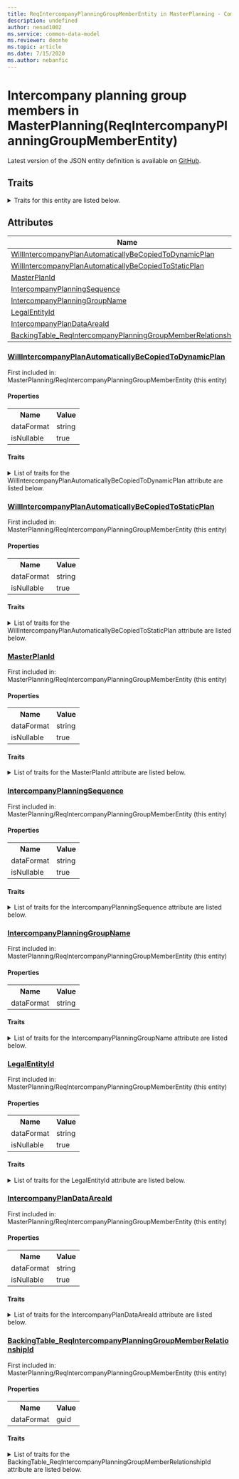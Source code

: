 ```yaml
---
title: ReqIntercompanyPlanningGroupMemberEntity in MasterPlanning - Common Data Model | Microsoft Docs
description: undefined
author: nenad1002
ms.service: common-data-model
ms.reviewer: deonhe
ms.topic: article
ms.date: 7/15/2020
ms.author: nebanfic
---
```


# Intercompany planning group members in MasterPlanning(ReqIntercompanyPlanningGroupMemberEntity)

  
 Latest version of the JSON entity definition is available on <a href="https://github.com/Microsoft/CDM/tree/master/schemaDocuments/core/operationsCommon/Entities/SupplyChain/MasterPlanning/ReqIntercompanyPlanningGroupMemberEntity.cdm.json" target="_blank">GitHub</a>.  

## Traits

<details>
<summary>Traits for this entity are listed below.  
</summary>

**is.CDM.entityVersion**  
  <table><tr><th>Parameter</th><th>Value</th><th>Data type</th><th>Explanation</th></tr><tr><td>versionNumber</td><td>"1.0"</td><td>string</td><td>semantic version number of the entity</td></tr></table>

**is.application.releaseVersion**  
  <table><tr><th>Parameter</th><th>Value</th><th>Data type</th><th>Explanation</th></tr><tr><td>releaseVersion</td><td>"10.0.13.0"</td><td>string</td><td>semantic version number of the application introducing this entity</td></tr></table>

**is.localized.displayedAs**  
  Holds the list of language specific display text for an object.  <table><tr><th>Parameter</th><th>Value</th><th>Data type</th><th>Explanation</th></tr><tr><td>localizedDisplayText</td><td><table><tr><th>languageTag</th><th>displayText</th></tr><tr><td>en</td><td>Intercompany planning group members</td></tr></table></td><td>entity</td><td>a reference to the constant entity holding the list of localized text</td></tr></table>

</details>

## Attributes

|Name|Description|First Included in Instance|
|---|---|---|
|[WillIntercompanyPlanAutomaticallyBeCopiedToDynamicPlan](#WillIntercompanyPlanAutomaticallyBeCopiedToDynamicPlan)||<a href="ReqIntercompanyPlanningGroupMemberEntity.md" target="_blank">MasterPlanning/ReqIntercompanyPlanningGroupMemberEntity</a>|
|[WillIntercompanyPlanAutomaticallyBeCopiedToStaticPlan](#WillIntercompanyPlanAutomaticallyBeCopiedToStaticPlan)||<a href="ReqIntercompanyPlanningGroupMemberEntity.md" target="_blank">MasterPlanning/ReqIntercompanyPlanningGroupMemberEntity</a>|
|[MasterPlanId](#MasterPlanId)||<a href="ReqIntercompanyPlanningGroupMemberEntity.md" target="_blank">MasterPlanning/ReqIntercompanyPlanningGroupMemberEntity</a>|
|[IntercompanyPlanningSequence](#IntercompanyPlanningSequence)||<a href="ReqIntercompanyPlanningGroupMemberEntity.md" target="_blank">MasterPlanning/ReqIntercompanyPlanningGroupMemberEntity</a>|
|[IntercompanyPlanningGroupName](#IntercompanyPlanningGroupName)||<a href="ReqIntercompanyPlanningGroupMemberEntity.md" target="_blank">MasterPlanning/ReqIntercompanyPlanningGroupMemberEntity</a>|
|[LegalEntityId](#LegalEntityId)||<a href="ReqIntercompanyPlanningGroupMemberEntity.md" target="_blank">MasterPlanning/ReqIntercompanyPlanningGroupMemberEntity</a>|
|[IntercompanyPlanDataAreaId](#IntercompanyPlanDataAreaId)||<a href="ReqIntercompanyPlanningGroupMemberEntity.md" target="_blank">MasterPlanning/ReqIntercompanyPlanningGroupMemberEntity</a>|
|[BackingTable_ReqIntercompanyPlanningGroupMemberRelationshipId](#BackingTable_ReqIntercompanyPlanningGroupMemberRelationshipId)||<a href="ReqIntercompanyPlanningGroupMemberEntity.md" target="_blank">MasterPlanning/ReqIntercompanyPlanningGroupMemberEntity</a>|

### <a href=#WillIntercompanyPlanAutomaticallyBeCopiedToDynamicPlan name="WillIntercompanyPlanAutomaticallyBeCopiedToDynamicPlan">WillIntercompanyPlanAutomaticallyBeCopiedToDynamicPlan</a>

First included in: MasterPlanning/ReqIntercompanyPlanningGroupMemberEntity (this entity)  

#### Properties

<table><tr><th>Name</th><th>Value</th></tr><tr><td>dataFormat</td><td>string</td></tr><tr><td>isNullable</td><td>true</td></tr></table>

#### Traits

<details>
<summary>List of traits for the WillIntercompanyPlanAutomaticallyBeCopiedToDynamicPlan attribute are listed below.</summary>

**is.dataFormat.character**  
**is.dataFormat.big**  
**is.dataFormat.array**  
**is.nullable**  
The attribute value may be set to NULL.  

**is.dataFormat.character**  
**is.dataFormat.array**  
</details>

### <a href=#WillIntercompanyPlanAutomaticallyBeCopiedToStaticPlan name="WillIntercompanyPlanAutomaticallyBeCopiedToStaticPlan">WillIntercompanyPlanAutomaticallyBeCopiedToStaticPlan</a>

First included in: MasterPlanning/ReqIntercompanyPlanningGroupMemberEntity (this entity)  

#### Properties

<table><tr><th>Name</th><th>Value</th></tr><tr><td>dataFormat</td><td>string</td></tr><tr><td>isNullable</td><td>true</td></tr></table>

#### Traits

<details>
<summary>List of traits for the WillIntercompanyPlanAutomaticallyBeCopiedToStaticPlan attribute are listed below.</summary>

**is.dataFormat.character**  
**is.dataFormat.big**  
**is.dataFormat.array**  
**is.nullable**  
The attribute value may be set to NULL.  

**is.dataFormat.character**  
**is.dataFormat.array**  
</details>

### <a href=#MasterPlanId name="MasterPlanId">MasterPlanId</a>

First included in: MasterPlanning/ReqIntercompanyPlanningGroupMemberEntity (this entity)  

#### Properties

<table><tr><th>Name</th><th>Value</th></tr><tr><td>dataFormat</td><td>string</td></tr><tr><td>isNullable</td><td>true</td></tr></table>

#### Traits

<details>
<summary>List of traits for the MasterPlanId attribute are listed below.</summary>

**is.dataFormat.character**  
**is.dataFormat.big**  
**is.dataFormat.array**  
**is.nullable**  
The attribute value may be set to NULL.  

**is.dataFormat.character**  
**is.dataFormat.array**  
</details>

### <a href=#IntercompanyPlanningSequence name="IntercompanyPlanningSequence">IntercompanyPlanningSequence</a>

First included in: MasterPlanning/ReqIntercompanyPlanningGroupMemberEntity (this entity)  

#### Properties

<table><tr><th>Name</th><th>Value</th></tr><tr><td>dataFormat</td><td>string</td></tr><tr><td>isNullable</td><td>true</td></tr></table>

#### Traits

<details>
<summary>List of traits for the IntercompanyPlanningSequence attribute are listed below.</summary>

**is.dataFormat.character**  
**is.dataFormat.big**  
**is.dataFormat.array**  
**is.nullable**  
The attribute value may be set to NULL.  

**is.dataFormat.character**  
**is.dataFormat.array**  
</details>

### <a href=#IntercompanyPlanningGroupName name="IntercompanyPlanningGroupName">IntercompanyPlanningGroupName</a>

First included in: MasterPlanning/ReqIntercompanyPlanningGroupMemberEntity (this entity)  

#### Properties

<table><tr><th>Name</th><th>Value</th></tr><tr><td>dataFormat</td><td>string</td></tr></table>

#### Traits

<details>
<summary>List of traits for the IntercompanyPlanningGroupName attribute are listed below.</summary>

**is.dataFormat.character**  
**is.dataFormat.big**  
**is.dataFormat.array**  
**is.dataFormat.character**  
**is.dataFormat.array**  
</details>

### <a href=#LegalEntityId name="LegalEntityId">LegalEntityId</a>

First included in: MasterPlanning/ReqIntercompanyPlanningGroupMemberEntity (this entity)  

#### Properties

<table><tr><th>Name</th><th>Value</th></tr><tr><td>dataFormat</td><td>string</td></tr><tr><td>isNullable</td><td>true</td></tr></table>

#### Traits

<details>
<summary>List of traits for the LegalEntityId attribute are listed below.</summary>

**is.dataFormat.character**  
**is.dataFormat.big**  
**is.dataFormat.array**  
**is.nullable**  
The attribute value may be set to NULL.  

**is.dataFormat.character**  
**is.dataFormat.array**  
</details>

### <a href=#IntercompanyPlanDataAreaId name="IntercompanyPlanDataAreaId">IntercompanyPlanDataAreaId</a>

First included in: MasterPlanning/ReqIntercompanyPlanningGroupMemberEntity (this entity)  

#### Properties

<table><tr><th>Name</th><th>Value</th></tr><tr><td>dataFormat</td><td>string</td></tr><tr><td>isNullable</td><td>true</td></tr></table>

#### Traits

<details>
<summary>List of traits for the IntercompanyPlanDataAreaId attribute are listed below.</summary>

**is.dataFormat.character**  
**is.dataFormat.big**  
**is.dataFormat.array**  
**is.nullable**  
The attribute value may be set to NULL.  

**is.dataFormat.character**  
**is.dataFormat.array**  
</details>

### <a href=#BackingTable_ReqIntercompanyPlanningGroupMemberRelationshipId name="BackingTable_ReqIntercompanyPlanningGroupMemberRelationshipId">BackingTable_ReqIntercompanyPlanningGroupMemberRelationshipId</a>

First included in: MasterPlanning/ReqIntercompanyPlanningGroupMemberEntity (this entity)  

#### Properties

<table><tr><th>Name</th><th>Value</th></tr><tr><td>dataFormat</td><td>guid</td></tr></table>

#### Traits

<details>
<summary>List of traits for the BackingTable_ReqIntercompanyPlanningGroupMemberRelationshipId attribute are listed below.</summary>

**is.dataFormat.character**  
**is.dataFormat.big**  
**is.dataFormat.array**  
**is.dataFormat.guid**  
**means.identity.entityId**  
**is.linkedEntity.identifier**  
Marks the attribute(s) that hold foreign key references to a linked (used as an attribute) entity. This attribute is added to the resolved entity to enumerate the referenced entities.  <table><tr><th>Parameter</th><th>Value</th><th>Data type</th><th>Explanation</th></tr><tr><td>entityReferences</td><td><table><tr><th>entityReference</th><th>attributeReference</th></tr><tr><td><a href="../../../Tables/SupplyChain/MasterPlanning/Main/ReqIntercompanyPlanningGroupMember.md" target="_blank">/core/operationsCommon/Tables/SupplyChain/MasterPlanning/Main/ReqIntercompanyPlanningGroupMember.cdm.json/ReqIntercompanyPlanningGroupMember</a></td><td><a href="../../../Tables/SupplyChain/MasterPlanning/Main/ReqIntercompanyPlanningGroupMember.md#RecId" target="_blank">RecId</a></td></tr></table></td><td>entity</td><td>a reference to the constant entity holding the list of entity references</td></tr></table>

**is.dataFormat.guid**  
**is.dataFormat.character**  
**is.dataFormat.array**  
</details>
